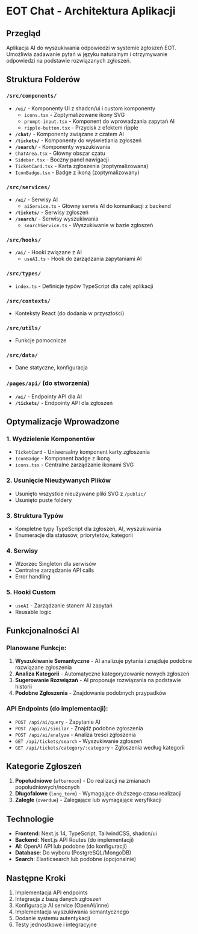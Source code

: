 # EOT Chat - Architektura Aplikacji

## Przegląd
Aplikacja AI do wyszukiwania odpowiedzi w systemie zgłoszeń EOT. Umożliwia zadawanie pytań w języku naturalnym i otrzymywanie odpowiedzi na podstawie rozwiązanych zgłoszeń.

## Struktura Folderów

### `/src/components/`
- **`/ui/`** - Komponenty UI z shadcn/ui i custom komponenty
  - `icons.tsx` - Zoptymalizowane ikony SVG
  - `prompt-input.tsx` - Komponent do wprowadzania zapytań AI
  - `ripple-button.tsx` - Przycisk z efektem ripple
- **`/chat/`** - Komponenty związane z czatem AI
- **`/tickets/`** - Komponenty do wyświetlania zgłoszeń
- **`/search/`** - Komponenty wyszukiwania
- `ChatArea.tsx` - Główny obszar czatu
- `Sidebar.tsx` - Boczny panel nawigacji
- `TicketCard.tsx` - Karta zgłoszenia (zoptymalizowana)
- `IconBadge.tsx` - Badge z ikoną (zoptymalizowany)

### `/src/services/`
- **`/ai/`** - Serwisy AI
  - `aiService.ts` - Główny serwis AI do komunikacji z backend
- **`/tickets/`** - Serwisy zgłoszeń
- **`/search/`** - Serwisy wyszukiwania
  - `searchService.ts` - Wyszukiwanie w bazie zgłoszeń

### `/src/hooks/`
- **`/ai/`** - Hooki związane z AI
  - `useAI.ts` - Hook do zarządzania zapytaniami AI

### `/src/types/`
- `index.ts` - Definicje typów TypeScript dla całej aplikacji

### `/src/contexts/`
- Konteksty React (do dodania w przyszłości)

### `/src/utils/`
- Funkcje pomocnicze

### `/src/data/`
- Dane statyczne, konfiguracja

### `/pages/api/` (do stworzenia)
- **`/ai/`** - Endpointy API dla AI
- **`/tickets/`** - Endpointy API dla zgłoszeń

## Optymalizacje Wprowadzone

### 1. **Wydzielenie Komponentów**
- `TicketCard` - Uniwersalny komponent karty zgłoszenia
- `IconBadge` - Komponent badge z ikoną
- `icons.tsx` - Centralne zarządzanie ikonami SVG

### 2. **Usunięcie Nieużywanych Plików**
- Usunięto wszystkie nieużywane pliki SVG z `/public/`
- Usunięto puste foldery

### 3. **Struktura Typów**
- Kompletne typy TypeScript dla zgłoszeń, AI, wyszukiwania
- Enumeracje dla statusów, priorytetów, kategorii

### 4. **Serwisy**
- Wzorzec Singleton dla serwisów
- Centralne zarządzanie API calls
- Error handling

### 5. **Hooki Custom**
- `useAI` - Zarządzanie stanem AI zapytań
- Reusable logic

## Funkcjonalności AI

### Planowane Funkcje:
1. **Wyszukiwanie Semantyczne** - AI analizuje pytania i znajduje podobne rozwiązane zgłoszenia
2. **Analiza Kategorii** - Automatyczne kategoryzowanie nowych zgłoszeń
3. **Sugerowanie Rozwiązań** - AI proponuje rozwiązania na podstawie historii
4. **Podobne Zgłoszenia** - Znajdowanie podobnych przypadków

### API Endpoints (do implementacji):
- `POST /api/ai/query` - Zapytanie AI
- `POST /api/ai/similar` - Znajdź podobne zgłoszenia
- `POST /api/ai/analyze` - Analiza treści zgłoszenia
- `GET /api/tickets/search` - Wyszukiwanie zgłoszeń
- `GET /api/tickets/category/:category` - Zgłoszenia według kategorii

## Kategorie Zgłoszeń

1. **Popołudniowe** (`afternoon`) - Do realizacji na zmianach popołudniowych/nocnych
2. **Długofalowe** (`long_term`) - Wymagające dłuższego czasu realizacji
3. **Zaległe** (`overdue`) - Zalegające lub wymagające weryfikacji

## Technologie

- **Frontend**: Next.js 14, TypeScript, TailwindCSS, shadcn/ui
- **Backend**: Next.js API Routes (do implementacji)
- **AI**: OpenAI API lub podobne (do konfiguracji)
- **Database**: Do wyboru (PostgreSQL/MongoDB)
- **Search**: Elasticsearch lub podobne (opcjonalnie)

## Następne Kroki

1. Implementacja API endpoints
2. Integracja z bazą danych zgłoszeń
3. Konfiguracja AI service (OpenAI/inne)
4. Implementacja wyszukiwania semantycznego
5. Dodanie systemu autentykacji
6. Testy jednostkowe i integracyjne
